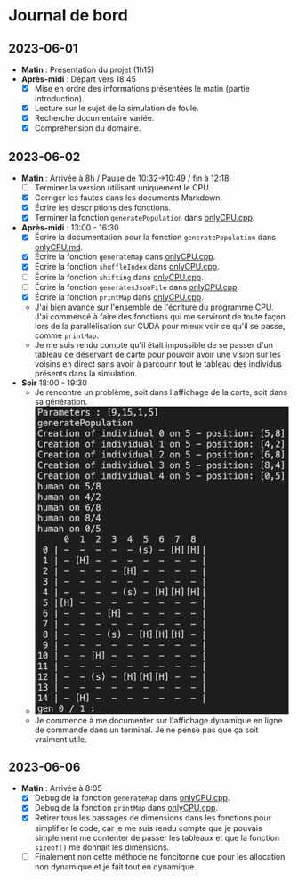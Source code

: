 # Journal de bord

## 2023-06-01
- **Matin** : Présentation du projet (1h15)
- **Après-midi** : Départ vers 18:45
  - [x] Mise en ordre des informations présentées le matin (partie introduction).
  - [x] Lecture sur le sujet de la simulation de foule.
  - [x] Recherche documentaire variée.
  - [x] Compréhension du domaine.

## 2023-06-02
- **Matin** : Arrivée à 8h / Pause de 10:32->10:49 / fin à 12:18
  - [ ] Terminer la version utilisant uniquement le CPU.
  - [x] Corriger les fautes dans les documents Markdown.
  - [x] Écrire les descriptions des fonctions.
  - [x] Terminer la fonction `generatePopulation` dans [onlyCPU.cpp](src/onlyCPU.cpp).
- **Après-midi** : 13:00 - 16:30
  - [x] Écrire la documentation pour la fonction `generatePopulation` dans [onlyCPU.md](markdown/onlyCPU.md).
  - [x] Écrire la fonction `generateMap` dans [onlyCPU.cpp](src/onlyCPU.cpp).
  - [x] Écrire la fonction `shuffleIndex` dans [onlyCPU.cpp](src/onlyCPU.cpp).
  - [ ] Écrire la fonction `shifting` dans [onlyCPU.cpp](src/onlyCPU.cpp).
  - [ ] Écrire la fonction `generatesJsonFile` dans [onlyCPU.cpp](src/onlyCPU.cpp).
  - [x] Écrire la fonction `printMap` dans [onlyCPU.cpp](src/onlyCPU.cpp).
  - J'ai bien avancé sur l'ensemble de l'écriture du programme CPU. J'ai commencé à faire des fonctions qui me serviront de toute façon lors de la parallélisation sur CUDA pour mieux voir ce qu'il se passe, comme `printMap`.
  - Je me suis rendu compte qu'il était impossible de se passer d'un tableau de déservant de carte pour pouvoir avoir une vision sur les voisins en direct sans avoir à parcourir tout le tableau des individus présents dans la simulation.
- **Soir** 18:00 - 19:30
  - Je rencontre un problème, soit dans l'affichage de la carte, soit dans sa génération.
  - ![image de preuve](content/Err002.png)
  - Je commence à me documenter sur l'affichage dynamique en ligne de commande dans un terminal. Je ne pense pas que ça soit vraiment utile.

## 2023-06-06
- **Matin** : Arrivée à 8:05
  - [x] Debug de la fonction `generateMap` dans [onlyCPU.cpp](src/onlyCPU.cpp).
  - [x] Debug de la fonction `printMap` dans [onlyCPU.cpp](src/onlyCPU.cpp).
  - [x] Retirer tous les passages de dimensions dans les fonctions pour simplifier le code, car je me suis rendu compte que je pouvais simplement me contenter de passer les tableaux et que la fonction `sizeof()` me donnait les dimensions.
  - [ ] Finalement non cette méthode ne foncitonne que pour les allocation non dynamique et je fait tout en dynamique. 